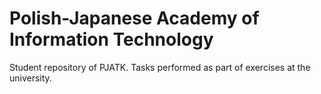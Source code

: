 # Polish-Japanese Academy of Information Technology

Student repository of PJATK. Tasks performed as part of exercises at the university.
